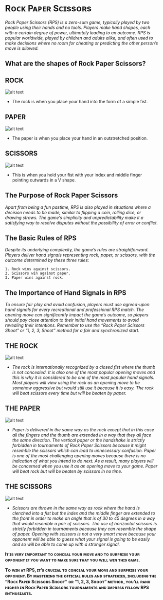 # Rᴏᴄᴋ Pᴀᴘᴇʀ Sᴄɪssᴏʀs

*Rock Paper Scissors (RPS) is a zero-sum game, typically played by two people using their hands and no tools. Players make hand shapes, each with a certain degree of power, ultimately leading to an outcome. RPS is popular worldwide, played by children and adults alike, and often used to make decisions where no room for cheating or predicting the other person’s move is allowed.*

## What are the shapes of Rock Paper Scissors?


## ROCK
![alt text](https://i0.wp.com/wrpsa.com/wp-content/uploads/2021/08/rock.png?resize=300%2C280&ssl=1)
- The rock is when you place your hand into the form of a simple fist.


## PAPER
![alt text](https://i0.wp.com/wrpsa.com/wp-content/uploads/2021/08/paper.png?resize=300%2C280&ssl=1)
- The paper is when you place your hand in an outstretched position.


## SCISSORS
![alt text](https://i0.wp.com/wrpsa.com/wp-content/uploads/2021/08/scissors.png?resize=300%2C280&ssl=1)
- This is when you hold your fist with your index and middle finger pointing outwards in a V shape.

## The Purpose of Rock Paper Scissors

*Apart from being a fun pastime, RPS is also played in situations where a decision needs to be made, similar to flipping a coin, rolling dice, or drawing straws. The game’s simplicity and unpredictability make it a satisfying way to resolve disputes without the possibility of error or conflict.*

## The Basic Rules of RPS

*Despite its underlying complexity, the game’s rules are straightforward. Players deliver hand signals representing rock, paper, or scissors, with the outcome determined by these three rules:*
```
1. Rock wins against scissors.
2. Scissors win against paper.
3. Paper wins against rock.
```
## The Importance of Hand Signals in RPS

*To ensure fair play and avoid confusion, players must use agreed-upon hand signals for every recreational and professional RPS match. The opening move can significantly impact the game’s outcome, so players should pay close attention to their initial hand movements to avoid revealing their intentions. Remember to use the “Rock Paper Scissors Shoot” or “1, 2, 3, Shoot” method for a fair and synchronized start.*


## THE ROCK
![alt text](https://i0.wp.com/wrpsa.com/wp-content/uploads/2021/08/rock.png?resize=300%2C280&ssl=1)
- *The rock is internationally recognized by a closed fist where the thumb is not concealed. It is also one of the most popular opening moves and this is why it is considered to be one of the most popular hand signals. Most players will view using the rock as an opening move to be somehow aggressive but would still use it because it is easy. The rock will beat scissors every time but will be beaten by paper.*


## THE PAPER
![alt text](https://i0.wp.com/wrpsa.com/wp-content/uploads/2021/08/paper.png?resize=300%2C280&ssl=1)
- *Paper is delivered in the same way as the rock except that in this case all the fingers and the thumb are extended in a way that they all face the same direction. The vertical paper or the handshake is strictly forbidden in tournaments of Rock Paper Scissors because it might resemble the scissors which can lead to unnecessary confusion. Paper is one of the most challenging opening moves because there is no indication of what you intend to do next. As a result, many players will be concerned when you use it as an opening move to your game. Paper will beat rock but will be beaten by scissors in no time.*


## THE SCISSORS
![alt text](https://i0.wp.com/wrpsa.com/wp-content/uploads/2021/08/scissors.png?resize=300%2C280&ssl=1)
- *Scissors are thrown in the same way as rock where the hand is clenched into a fist but the index and the middle finger are extended to the front in order to make an angle that is of 30 to 45 degrees in a way that would resemble a pair of scissors. The use of horizontal scissors is strictly forbidden in tournaments because they can resemble the shape of paper. Opening with scissors is not a very smart move because your opponent will be able to guess what your signal is going to be easily and so will be able to come up with a stronger signal.*

**Iᴛ ɪs ᴠᴇʀʏ ɪᴍᴘᴏʀᴛᴀɴᴛ ᴛᴏ ᴄᴏɴᴄᴇᴀʟ ʏᴏᴜʀ ᴍᴏᴠᴇ ᴀɴᴅ ᴛᴏ sᴜʀᴘʀɪsᴇ ʏᴏᴜʀ ᴏᴘᴘᴏɴᴇɴᴛ ɪғ ʏᴏᴜ ᴡᴀɴᴛ ᴛᴏ ᴍᴀᴋᴇ sᴜʀᴇ ᴛʜᴀᴛ ʏᴏᴜ ᴡɪʟʟ ᴡɪɴ ᴛʜɪs ɢᴀᴍᴇ.**

**Tᴏ ᴡɪɴ ᴀᴛ RPS, ɪᴛ’s ᴄʀᴜᴄɪᴀʟ ᴛᴏ ᴄᴏɴᴄᴇᴀʟ ʏᴏᴜʀ ᴍᴏᴠᴇ ᴀɴᴅ sᴜʀᴘʀɪsᴇ ʏᴏᴜʀ ᴏᴘᴘᴏɴᴇɴᴛ. Bʏ ᴍᴀsᴛᴇʀɪɴɢ ᴛʜᴇ ᴏғғɪᴄɪᴀʟ ʀᴜʟᴇs ᴀɴᴅ sᴛʀᴀᴛᴇɢɪᴇs, ɪɴᴄʟᴜᴅɪɴɢ ᴛʜᴇ “Rᴏᴄᴋ Pᴀᴘᴇʀ Sᴄɪssᴏʀs Sʜᴏᴏᴛ” ᴏʀ “1, 2, 3, Sʜᴏᴏᴛ” ᴍᴇᴛʜᴏᴅ, ʏᴏᴜ’ʟʟ ʀᴀɴᴋ ʜɪɢʜᴇʀ ɪɴ Rᴏᴄᴋ Pᴀᴘᴇʀ Sᴄɪssᴏʀs ᴛᴏᴜʀɴᴀᴍᴇɴᴛs ᴀɴᴅ ɪᴍᴘʀᴇss ғᴇʟʟᴏᴡ RPS ᴇɴᴛʜᴜsɪᴀsᴛs.**
